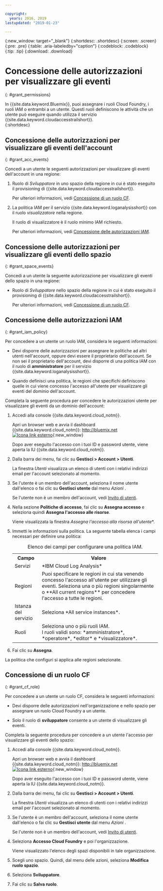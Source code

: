 ```yaml
---

copyright:
  years: 2016, 2019
lastupdated: "2019-01-23"

---
```


{:new_window: target="_blank"}
{:shortdesc: .shortdesc}
{:screen: .screen}
{:pre: .pre}
{:table: .aria-labeledby="caption"}
{:codeblock: .codeblock}
{:tip: .tip}
{:download: .download}


# Concessione delle autorizzazioni per visualizzare gli eventi
{: #grant_permissions}

In {{site.data.keyword.Bluemix}}, puoi assegnare i ruoli Cloud Foundry, i ruoli IAM o entrambi a un utente. Questi ruoli definiscono le attività che un utente può eseguire quando utilizza il servizio {{site.data.keyword.cloudaccesstrailshort}}.  
{:shortdesc}

## Concessione delle autorizzazioni per visualizzare gli eventi dell'account
{: #grant_acc_events}

Concedi a un utente le seguenti autorizzazioni per visualizzare gli eventi dell'account in una regione:

1. Ruolo di *Sviluppatore* in uno spazio della regione in cui è stato eseguito il provisioning di {{site.data.keyword.cloudaccesstrailshort}}. 

    Per ulteriori informazioni, vedi [Concessione di un ruolo CF](/docs/services/cloud-activity-tracker/how-to/grant_permissions.html#grant_cf_role).

2. La politica IAM per il servizio {{site.data.keyword.loganalysisshort}} con il ruolo *visualizzatore* nella regione. 

    Il ruolo di visualizzatore è il ruolo minimo IAM richiesto. 
	
	Per ulteriori informazioni, vedi [Concessione delle autorizzazioni IAM](/docs/services/cloud-activity-tracker/how-to/grant_permissions.html#grant_iam_policy).


## Concessione delle autorizzazioni per visualizzare gli eventi dello spazio
{: #grant_space_events}

Concedi a un utente la seguente autorizzazione per visualizzare gli eventi dello spazio in una regione:

* Ruolo di *Sviluppatore* nello spazio della regione in cui è stato eseguito il provisioning di {{site.data.keyword.cloudaccesstrailshort}}. 

    Per ulteriori informazioni, vedi [Concessione di un ruolo CF](/docs/services/cloud-activity-tracker/how-to/grant_permissions.html#grant_cf_role).


## Concessione delle autorizzazioni IAM
{: #grant_iam_policy}

Per concedere a un utente un ruolo IAM, considera le seguenti informazioni:

* Devi disporre delle autorizzazioni per assegnare le politiche ad altri utenti nell'account, oppure devi essere il proprietario dell'account. Se non sei il proprietario dell'account, devi disporre di una politica IAM con il ruolo di **amministratore** per il servizio {{site.data.keyword.loganalysisshort}}.

* Quando definisci una politica, le regioni che specifichi definiscono quelle in cui viene concesso l'accesso all'utente per visualizzare gli eventi del dominio dell'account.

Completa la seguente procedura per concedere le autorizzazioni utente per visualizzare gli eventi da un dominio dell'account:

1. Accedi alla console {{site.data.keyword.cloud_notm}}.

    Apri un browser web e avvia il dashboard {{site.data.keyword.cloud_notm}}: [http://bluemix.net ![Icona link esterno](../../../icons/launch-glyph.svg "Icona link esterno")](http://bluemix.net){:new_window}
	
	Dopo aver eseguito l'accesso con i tuoi ID e password utente, viene aperta la IU {{site.data.keyword.cloud_notm}}.

2. Dalla barra dei menu, fai clic su **Gestisci > Account > Utenti**. 

    La finestra *Utenti* visualizza un elenco di utenti con i relativi indirizzi email per l'account selezionato al momento.
	
3. Se l'utente è un membro dell'account, seleziona il nome utente dall'elenco o fai clic su **Gestisci utente** dal menu *Azioni* .

    Se l'utente non è un membro dell'account, vedi [Invito di utenti](/docs/iam/iamuserinv.html#iamuserinv).

4. Nella sezione **Politiche di accesso**, fai clic su **Assegna accesso** e seleziona quindi **Assegna l'accesso alle risorse**. 

    Viene visualizzata la finestra *Assegna l'accesso alla risorsa all'utente**. 

5. Immetti le informazioni sulla politica. La seguente tabella elenca i campi necessari per definire una politica: 

    <table>
	  <caption>Elenco dei campi per configurare una politica IAM.</caption>
	  <tr>
	    <th>Campo</th>
		<th>Valore</th>
	  </tr>
	  <tr>
	    <td>Servizi</td>
		<td>*IBM Cloud Log Analysis*</td>
	  </tr>	  
	  <tr>
	    <td>Regioni</td>
		<td>Puoi specificare le regioni in cui sta venendo concesso l'accesso all'utente per utilizzare gli eventi. Seleziona una o più regioni singolarmente o **All current regions** per concedere l'accesso a tutte le regioni.</td>
	  </tr>
	  <tr>
	    <td>Istanza del servizio</td>
		<td>Seleziona *All service instances*.</td>
	  </tr>
	  <tr>
	    <td>Ruoli</td>
		<td>Seleziona uno o più ruoli IAM. <br>I ruoli validi sono: *amministratore*, *operatore*, *editor* e *visualizzatore*.</td>
	  </tr>
     </table>
	
6. Fai clic su **Assegna**.
	
La politica che configuri si applica alle regioni selezionate. 


## Concessione di un ruolo CF
{: #grant_cf_role}

Per concedere a un utente un ruolo CF, considera le seguenti informazioni:

* Devi disporre delle autorizzazioni nell'organizzazione e nello spazio per assegnare un ruolo Cloud Foundry a un utente. 

* Solo il ruolo di **sviluppatore** consente a un utente di visualizzare gli eventi.

Completa la seguente procedura per concedere a un utente l'accesso per visualizzare gli eventi dello spazio:

1. Accedi alla console {{site.data.keyword.cloud_notm}}.

    Apri un browser web e avvia il dashboard {{site.data.keyword.cloud_notm}}: [http://bluemix.net ![Icona link esterno](../../../icons/launch-glyph.svg "Icona link esterno")](http://bluemix.net){:new_window}
	
	Dopo aver eseguito l'accesso con i tuoi ID e password utente, viene aperta la IU {{site.data.keyword.cloud_notm}}.

2. Dalla barra dei menu, fai clic su **Gestisci > Account > Utenti**.  

    La finestra *Utenti* visualizza un elenco di utenti con i relativi indirizzi email per l'account selezionato al momento.
	
3. Se l'utente è un membro dell'account, seleziona il nome utente dall'elenco o fai clic su **Gestisci utente** dal menu *Azioni* .

    Se l'utente non è un membro dell'account, vedi [Invito di utenti](/docs/iam/iamuserinv.html#iamuserinv).

4. Seleziona **Accesso Cloud Foundry** e poi l'organizzazione.

    Viene visualizzato l'elenco degli spazi disponibili in tale organizzazione.

5. Scegli uno spazio. Quindi, dal menu delle azioni, seleziona **Modifica ruolo spazio**. 

6. Seleziona **Sviluppatore**.
	
7. Fai clic su **Salva ruolo**.




